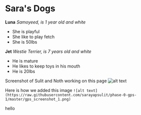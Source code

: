 # Sara's Dogs

**Luna** 
*Samoyeed, is 1 year old and white*
* She is playful
* She like to play fetch
* She is 50lbs

**Jet**
*Westie Terrier, is 7 years old and white*
* He is mature
* He likes to keep toys in his mouth
* He is 20lbs


Screenshot of Sulit and Noth working on this page
![alt text](https://raw.githubusercontent.com/sarayapsulit/phase-0-gps-1/master/gps_screenshot_1.png)

Here is how we added this image
`![alt text](https://raw.githubusercontent.com/sarayapsulit/phase-0-gps-1/master/gps_screenshot_1.png)`

hello